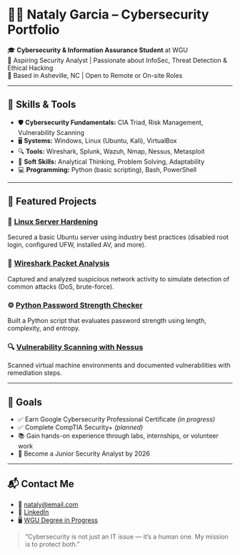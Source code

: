 # 👩‍💻 Nataly Garcia – Cybersecurity Portfolio

🎓 **Cybersecurity & Information Assurance Student** at WGU  
🔐 Aspiring Security Analyst | Passionate about InfoSec, Threat Detection & Ethical Hacking  
📍 Based in Asheville, NC | Open to Remote or On-site Roles

---

## 🧰 Skills & Tools

- 🛡️ **Cybersecurity Fundamentals:** CIA Triad, Risk Management, Vulnerability Scanning  
- 🖥️ **Systems:** Windows, Linux (Ubuntu, Kali), VirtualBox  
- 🔍 **Tools:** Wireshark, Splunk, Wazuh, Nmap, Nessus, Metasploit  
- 🧠 **Soft Skills:** Analytical Thinking, Problem Solving, Adaptability  
- 💻 **Programming:** Python (basic scripting), Bash, PowerShell

---

## 📁 Featured Projects

### 🔐 [Linux Server Hardening](https://github.com/yourusername/linux-hardening)
Secured a basic Ubuntu server using industry best practices (disabled root login, configured UFW, installed AV, and more).

### 🧪 [Wireshark Packet Analysis](https://github.com/yourusername/wireshark-analysis)
Captured and analyzed suspicious network activity to simulate detection of common attacks (DoS, brute-force).

### ⚙️ [Python Password Strength Checker](https://github.com/yourusername/password-checker)
Built a Python script that evaluates password strength using length, complexity, and entropy.

### 🔍 [Vulnerability Scanning with Nessus](https://github.com/yourusername/nessus-scan)
Scanned virtual machine environments and documented vulnerabilities with remediation steps.

---

## 🎯 Goals

- ✅ Earn Google Cybersecurity Professional Certificate *(in progress)*  
- ✅ Complete CompTIA Security+ *(planned)*
- 📚 Gain hands-on experience through labs, internships, or volunteer work  
- 🎯 Become a Junior Security Analyst by 2026

---

## 📬 Contact Me

- 📧 nataly@email.com  
- 💼 [LinkedIn](https://linkedin.com/in/your-profile)  
- 🖥️ [WGU Degree in Progress](https://wgu.edu)

> “Cybersecurity is not just an IT issue — it’s a human one. My mission is to protect both.”  
